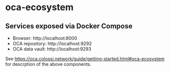 # oca-ecosystem

## Services exposed via Docker Compose

- Browser: http://localhost:8000
- OCA repository: http://localhost:9292
- OCA data vault: http://localhost:9293

See https://oca.colossi.network/guide/getting-started.html#oca-ecosystem for descrption of the above components.
